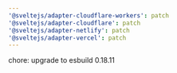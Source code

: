 ```yaml
---
'@sveltejs/adapter-cloudflare-workers': patch
'@sveltejs/adapter-cloudflare': patch
'@sveltejs/adapter-netlify': patch
'@sveltejs/adapter-vercel': patch
---
```


chore: upgrade to esbuild 0.18.11
